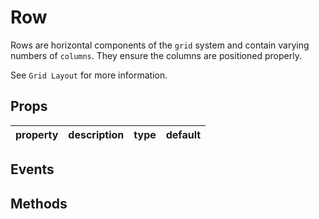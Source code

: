 # Row

Rows are horizontal components of the `grid` system and contain varying numbers of
`columns`. They ensure the columns are positioned properly.

See `Grid Layout` for more information.

## Props

| property | description | type | default |
|----------|-------------|------|---------|

## Events

## Methods
